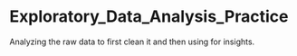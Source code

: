 # Exploratory_Data_Analysis_Practice
Analyzing the raw data to first clean it and then using for insights.
